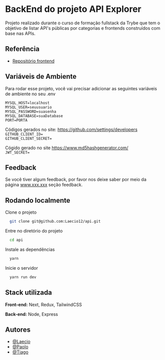 
# BackEnd do projeto API Explorer

Projeto realizado durante o curso de formação fullstack da Trybe que tem o objetivo de listar API's públicas por categorias e frontends construídos com base nas APIs.


## Referência

 - [Repositório frontend](https://github.com/thiagodanobrega/api-explorer)

## Variáveis de Ambiente

Para rodar esse projeto, você vai precisar adicionar as seguintes variáveis de ambiente no seu .env

`MYSQL_HOST=localhost`\
`MYSQL_USER=seuusuario`\
`MYSQL_PASSWORD=suasenha`\
`MYSQL_DATABASE=suaDatabase`\
`PORT=PORTA`

Códigos gerados no site: https://github.com/settings/developers \
`GITHUB_CLIENT_ID=`\
`GITHUB_CLIENT_SECRET=`

Cógido gerado no site https://www.md5hashgenerator.com/ \
`JWT_SECRET=` 


## Feedback

Se você tiver algum feedback, por favor nos deixe saber por meio da página www.xxx.xxx seção feedback.


## Rodando localmente

Clone o projeto

```bash
  git clone git@github.com:Laecio12/api.git
```

Entre no diretório do projeto

```bash
  cd api
```

Instale as dependências

```bash
  yarn
```

Inicie o servidor

```bash
  yarn run dev
```


## Stack utilizada

**Front-end:** Next, Redux, TailwindCSS

**Back-end:** Node, Express


## Autores

- [@Laecio](https://github.com/Laecio12)
- [@Paolo](https://github.com/paolofullone)
- [@Tiago](https://github.com/thiagodanobrega)

